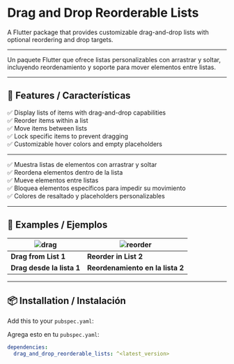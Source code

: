 # Drag and Drop Reorderable Lists

A Flutter package that provides customizable drag-and-drop lists with optional reordering and drop targets.

---

Un paquete Flutter que ofrece listas personalizables con arrastrar y soltar, incluyendo reordenamiento y soporte para mover elementos entre listas.

---

## 🌟 Features / Características

✅ Display lists of items with drag-and-drop capabilities  
✅ Reorder items within a list  
✅ Move items between lists  
✅ Lock specific items to prevent dragging  
✅ Customizable hover colors and empty placeholders

---

✅ Muestra listas de elementos con arrastrar y soltar  
✅ Reordena elementos dentro de la lista  
✅ Mueve elementos entre listas  
✅ Bloquea elementos específicos para impedir su movimiento  
✅ Colores de resaltado y placeholders personalizables

---

## 🔹 Examples / Ejemplos

| ![drag](https://github.com/user-attachments/assets/c3074b58-6d2b-42d3-8b07-2eb33b1aedec) | ![reorder](https://github.com/user-attachments/assets/7b2e2684-19fc-4958-8280-062a0248ce84) |
|-----------------------------|-----------------------------|
| **Drag from List 1**        | **Reorder in List 2**      |
| **Drag desde la lista 1**   | **Reordenamiento en la lista 2**      |

---

## 📦 Installation / Instalación

Add this to your `pubspec.yaml`:

Agrega esto en tu `pubspec.yaml`:

```yaml
dependencies:
  drag_and_drop_reorderable_lists: ^<latest_version>
